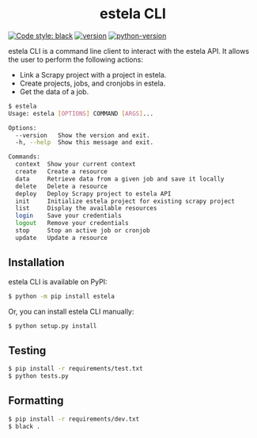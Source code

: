 <h1 align="center"> estela CLI </h1>

[![Code style: black](https://img.shields.io/badge/code%20style-black-000000.svg)](https://github.com/psf/black)
[![version](https://img.shields.io/badge/version-0.2.6-blue)](https://github.com/bitmakerla/estela-cli)
[![python-version](https://img.shields.io/badge/python-v3.10-orange)](https://www.python.org)


estela CLI is a command line client to interact with the estela API. It allows the user to perform the following actions:
- Link a Scrapy project with a project in estela.
- Create projects, jobs, and cronjobs in estela.
- Get the data of a job.

```bash
$ estela
Usage: estela [OPTIONS] COMMAND [ARGS]...

Options:
  --version   Show the version and exit.
  -h, --help  Show this message and exit.

Commands:
  context  Show your current context
  create   Create a resource
  data     Retrieve data from a given job and save it locally
  delete   Delete a resource
  deploy   Deploy Scrapy project to estela API
  init     Initialize estela project for existing scrapy project
  list     Display the available resources
  login    Save your credentials
  logout   Remove your credentials
  stop     Stop an active job or cronjob
  update   Update a resource
```

## Installation

estela CLI is available on PyPI:

```bash
$ python -m pip install estela
```

Or, you can install estela CLI manually:

```bash
$ python setup.py install
```

## Testing

```bash
$ pip install -r requirements/test.txt
$ python tests.py
```

## Formatting 

```bash
$ pip install -r requirements/dev.txt
$ black .
```
